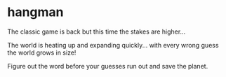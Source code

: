 # hangman

The classic game is back but this time the stakes are higher...

The world is heating up and expanding quickly... with every wrong guess the world grows in size!

Figure out the word before your guesses run out and save the planet. 
